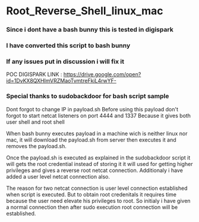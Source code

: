 # Root_Reverse_Shell_linux_mac

### Since i dont have a bash bunny this is tested in digispark
### I have converted this script to bash bunny
### If any issues put in discussion i will fix it
POC DIGISPARK LINK : https://drive.google.com/open?id=1DvKX8QXHImVRZMaoTvmtreFkiL4rwYF-
### Special thanks to sudobackdoor for bash script sample
Dont forgot to change IP in payload.sh
Before using this payload don't forgot to start netcat listeners on port 4444 and 1337
Because it gives both user shell and root shell

When bash bunny executes payload in a machine wich is neither linux nor mac, it will download the payload.sh from server
then executes it and removes the payload.sh.

Once the payload.sh is executed as explained in the sudobackdoor script it will gets the root credential instead of storing it it will used for getting higher privileges and gives a reverse root netcat connection. Additionaly i have added a user level netcat connection also.

The reason for two netcat connection is user level connection established when script is executed. But to obtain root credenitals it requires time because the user need elevate his privileges to root. So initialy i have given a normal connection then after sudo execution root connection will be established.
